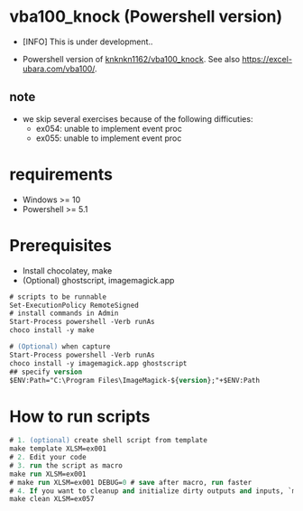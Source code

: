 # vba100_knock (Powershell version)

+ [INFO] This is under development..

+ Powershell version of [knknkn1162/vba100_knock](https://github.com/knknkn1162/vba100_knock). See also https://excel-ubara.com/vba100/.

## note

+ we skip several exercises because of the following difficuties:
    + ex054: unable to implement event proc
    + ex055: unable to implement event proc

# requirements

+ Windows >= 10
+ Powershell >= 5.1

# Prerequisites

+ Install chocolatey, make
+ (Optional) ghostscript, imagemagick.app

```ps
# scripts to be runnable
Set-ExecutionPolicy RemoteSigned
# install commands in Admin
Start-Process powershell -Verb runAs
choco install -y make

# (Optional) when capture
Start-Process powershell -Verb runAs
choco install -y imagemagick.app ghostscript
## specify version
$ENV:Path="C:\Program Files\ImageMagick-${version};"+$ENV:Path
```

# How to run scripts

```ps
# 1. (optional) create shell script from template
make template XLSM=ex001
# 2. Edit your code
# 3. run the script as macro
make run XLSM=ex001
# make run XLSM=ex001 DEBUG=0 # save after macro, run faster
# 4. If you want to cleanup and initialize dirty outputs and inputs, `make clean`
make clean XLSM=ex057
```
